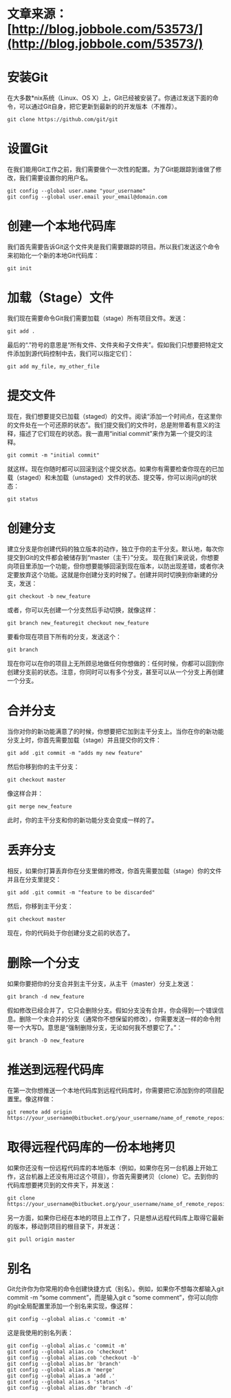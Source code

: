 #  文章来源：[http://blog.jobbole.com/53573/](http://blog.jobbole.com/53573/)  #

# 安装Git #

在大多数*nix系统（Linux、OS X）上，Git已经被安装了。你通过发送下面的命令，可以通过Git自身，把它更新到最新的的开发版本（不推荐）。

    git clone https://github.com/git/git

# 设置Git #

在我们能用Git工作之前，我们需要做个一次性的配置。为了Git能跟踪到谁做了修改，我们需要设置你的用户名。

    git config --global user.name "your_username"
	git config --global user.email your_email@domain.com

# 创建一个本地代码库 #

我们首先需要告诉Git这个文件夹是我们需要跟踪的项目。所以我们发送这个命令来初始化一个新的本地Git代码库：

	git init

# 加载（Stage）文件 #

我们现在需要命令Git我们需要加载（stage）所有项目文件。发送：

	git add .

最后的“.”符号的意思是“所有文件、文件夹和子文件夹”。假如我们只想要把特定文件添加到源代码控制中去，我们可以指定它们：
	
	git add my_file, my_other_file

# 提交文件 #

现在，我们想要提交已加载（staged）的文件。阅读“添加一个时间点，在这里你的文件处在一个可还原的状态”。我们提交我们的文件时，总是附带着有意义的注释，描述了它们现在的状态。我一直用“initial commit”来作为第一个提交的注释。

	git commit -m "initial commit"

就这样。现在你随时都可以回滚到这个提交状态。如果你有需要检查你现在的已加载（staged）和未加载（unstaged）文件的状态、提交等，你可以询问git的状态：

	git status

# 创建分支 #

建立分支是你创建代码的独立版本的动作，独立于你的主干分支。默认地，每次你提交到Git的文件都会被储存到“master（主干）”分支。
现在我们来说说，你想要向项目里添加一个功能，但你想要能够回滚到现在版本，以防出现差错，或者你决定要放弃这个功能。这就是你创建分支的时候了。创建并同时切换到你新建的分支，发送：

	git checkout -b new_feature

或者，你可以先创建一个分支然后手动切换，就像这样：
	
	git branch new_featuregit checkout new_feature

要看你现在项目下所有的分支，发送这个：

	git branch

现在你可以在你的项目上无所顾忌地做任何你想做的：任何时候，你都可以回到你创建分支前的状态。注意，你同时可以有多个分支，甚至可以从一个分支上再创建一个分支。

# 合并分支 #

当你对你的新功能满意了的时候，你想要把它加到主干分支上。当你在你的新功能分支上时，你首先需要加载（stage）并且提交你的文件：

	git add .git commit -m "adds my new feature"

然后你移到你的主干分支：

	git checkout master

像这样合并：

	git merge new_feature

此时，你的主干分支和你的新功能分支会变成一样的了。

# 丢弃分支 #

相反，如果你打算丢弃你在分支里做的修改，你首先需要加载（stage）你的文件并且在分支里提交：

	git add .git commit -m "feature to be discarded"

然后，你移到主干分支：

	git checkout master

现在，你的代码处于你创建分支之前的状态了。

# 删除一个分支 #

如果你要把你的分支合并到主干分支，从主干（master）分支上发送：

	git branch -d new_feature

假如修改已经合并了，它只会删除分支。假如分支没有合并，你会得到一个错误信息。删除一个未合并的分支（通常你不想保留的修改），你需要发送一样的命令附带一个大写D。意思是“强制删除分支，无论如何我不想要它了。”：

	git branch -D new_feature

# 推送到远程代码库 #

在第一次你想推送一个本地代码库到远程代码库时，你需要把它添加到你的项目配置里。像这样做：

	git remote add origin https://your_username@bitbucket.org/your_username/name_of_remote_repository.git

# 取得远程代码库的一份本地拷贝 #

如果你还没有一份远程代码库的本地版本（例如，如果你在另一台机器上开始工作，这台机器上还没有用过这个项目），你首先需要拷贝（clone）它。去到你的代码库想要拷贝到的文件夹下，并发送：

	git clone https://your_username@bitbucket.org/your_username/name_of_remote_repository.git

另一方面，如果你已经在本地的项目上工作了，只是想从远程代码库上取得它最新的版本，移动到项目的根目录下，并发送：

	git pull origin master

# 别名 #

Git允许你为你常用的命令创建快捷方式（别名）。例如，如果你不想每次都输入git commit -m “some comment”，而是输入git c “some comment”，你可以向你的git全局配置里添加一个别名来实现，像这样：

	git config --global alias.c 'commit -m'

这是我使用的别名列表：

	git config --global alias.c 'commit -m'
	git config --global alias.co 'checkout'
	git config --global alias.cob 'checkout -b'
	git config --global alias.br 'branch'
	git config --global alias.m 'merge'
	git config --global alias.a 'add .'
	git config --global alias.s 'status'
	git config --global alias.dbr 'branch -d'